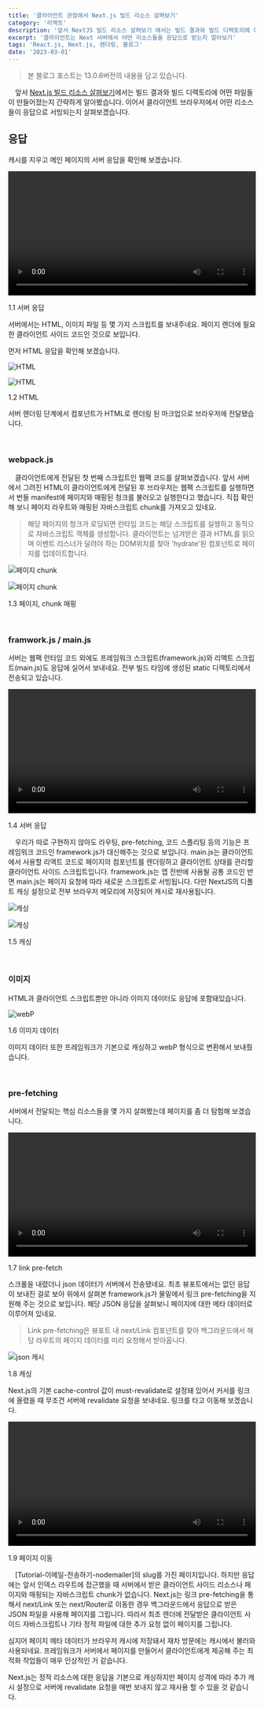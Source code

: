```yaml
---
title: '클라이언트 관점에서 Next.js 빌드 리소스 살펴보기'
category: '리액트'
description: '앞서 NextJS 빌드 리소스 살펴보기 에서는 빌드 결과와 빌드 디렉토리에 어떤 파일들이 만들어졌는지 간략하게 알아봤습니다. 이어서 클라이언트 브라우저에서 어떤 리소스들이 응답으로 서빙되는지 살펴보겠습니다.'
excerpt: '클라이언트는 Next 서버에서 어떤 리소스들을 응답으로 받는지 알아보기'
tags: 'React.js, Next.js, 렌더링, 블로그'
date: '2023-03-01'
---
```


> 본 블로그 포스트는 13.0.6버전의 내용을 담고 있습니다.

&emsp;앞서 <a href='https://www.moonkorea.dev/React-NextJS-빌드-리소스-살펴보기' target="_blank">Next.js 빌드 리소스 살펴보기</a>에서는 빌드 결과와 빌드 디렉토리에 어떤 파일들이 만들어졌는지 간략하게 알아봤습니다. 이어서 클라이언트 브라우저에서 어떤 리소스들이 응답으로 서빙되는지 살펴보겠습니다.

## 응답

캐시를 지우고 메인 페이지의 서버 응답을 확인해 보겠습니다.

<video url="/assets/markdown-image/React-NextJS-빌드-리소스/initial-render.webm" width="100%" height="auto"></video>

<span>1.1 서버 응답</span>

서버에서는 HTML, 이미지 파일 등 몇 가지 스크립트를 보내주네요. 페이지 렌더에 필요한 클라이언트 사이드 코드인 것으로 보입니다.

먼저 HTML 응답을 확인해 보겠습니다.

<div style="max-width:550px; margin: auto">

![HTML](/assets/markdown-image/React-NextJS-빌드-리소스/html-prerender.png)

</div>

<div style="max-width:550px; margin: auto">

![HTML](/assets/markdown-image/React-NextJS-빌드-리소스/html-prerender-response.png)

</div>

<span>1.2 HTML</span>

서버 렌더링 단계에서 컴포넌트가 HTML로 렌더링 된 마크업으로 브라우저에 전달됐습니다.

<br>

### webpack.js

&emsp;클라이언트에게 전달된 첫 번째 스크립트인 웹팩 코드를 살펴보겠습니다. 앞서 서버에서 그려진 HTML이 클라이언트에게 전달된 후 브라우저는 웹팩 스크립트를 실행하면서 번들 manifest에 페이지와 매핑된 청크를 불러오고 실행한다고 했습니다. 직접 확인해 보니 페이지 라우트와 매핑된 자바스크립트 chunk를 가져오고 있네요.

> 해당 페이지의 청크가 로딩되면 런타임 코드는 해당 스크립트를 실행하고 동적으로 자바스크립트 객체를 생성합니다. 클라이언트는 넘겨받은 결과 HTML를 읽으며 이벤트 리스너가 달려야 하는 DOM위치를 찾아 'hydrate'된 컴포넌트로 페이지를 업데이트합니다.

<div style="max-width:550px; margin: auto">

![페이지 chunk](/assets/markdown-image/React-NextJS-빌드-리소스/webpack-manifest(index).png)

</div>

<div style="max-width:550px; margin: auto">

![페이지 chunk](/assets/markdown-image/React-NextJS-빌드-리소스/browser-webpack-manifest(index).png)

</div>

<span>1.3 페이지, chunk 매핑</span>

<br>

### framwork.js / main.js

서버는 웹팩 런타임 코드 외에도 프레임워크 스크립트(framework.js)와 리액트 스크립트(main.js)도 응답에 실어서 보내네요. 전부 빌드 타임에 생성된 static 디렉토리에서 전송되고 있습니다.

<video url="/assets/markdown-image/React-NextJS-빌드-리소스/next-static.webm" width="100%" height="auto"></video>

<span>1.4 서버 응답</span>

&emsp;우리가 따로 구현하지 않아도 라우팅, pre-fetching, 코드 스플리팅 등의 기능은 프레임워크 코드인 framework.js가 대신해주는 것으로 보입니다. main.js는 클라이언트에서 사용할 리액트 코드로 페이지의 컴포넌트를 렌더링하고 클라이언트 상태를 관리할 클라이언트 사이드 스크립트입니다. framework.js는 앱 전반에 사용될 공통 코드인 반면 main.js는 페이지 요청에 따라 새로운 스크립트로 서빙됩니다. 다만 NextJS의 디폴트 캐싱 설정으로 전부 브라우저 메모리에 저장되어 캐시로 재사용됩니다.

<div style="max-width:550px; margin: auto">

![캐싱](/assets/markdown-image/React-NextJS-빌드-리소스/default-cache-control.png)

</div>

<div style="max-width:550px; margin: auto">

![캐싱](/assets/markdown-image/React-NextJS-빌드-리소스/memory-cache.png)

</div>

<span>1.5 캐싱</span>

<br>

### 이미지

HTML과 클라이언트 스크립트뿐만 아니라 이미지 데이터도 응답에 포함돼있습니다.

<div style="max-width:550px; margin: auto">

![webP](/assets/markdown-image/React-NextJS-빌드-리소스/image-response.png)

</div>

<span>1.6 이미지 데이터</span>

이미지 데이터 또한 프레임워크가 기본으로 캐싱하고 webP 형식으로 변환해서 보내줬습니다.

<br>

### pre-fetching

서버에서 전달되는 핵심 리소스들을 몇 가지 살펴봤는데 페이지를 좀 더 탐험해 보겠습니다.

<video url="/assets/markdown-image/React-NextJS-빌드-리소스/link-pre-fetch.webm" width="100%" height="auto"></video>

<span>1.7 link pre-fetch</span>

스크롤을 내렸더니 json 데이터가 서버에서 전송됐네요. 최초 뷰포트에서는 없던 응답이 보내진 걸로 보아 위에서 살펴본 framework.js가 물밑에서 링크 pre-fetching을 지원해 주는 것으로 보입니다. 해당 JSON 응답을 살펴보니 페이지에 대한 메타 데이터로 이루어져 있네요.

> Link pre-fetching은 뷰포트 내 next/Link 컴포넌트를 찾아 백그라운드에서 해당 라우트의 페이지 데이터를 미리 요청해서 받아옵니다.

<div style="max-width:550px; margin: auto">

![json 캐시](/assets/markdown-image/React-NextJS-빌드-리소스/json-cache.png)

</div>

<span>1.8 캐싱</span>

Next.js의 기본 cache-control 값이 must-revalidate로 설정돼 있어서 커서를 링크에 올렸을 때 무조건 서버에 revalidate 요청을 보내네요. 링크를 타고 이동해 보겠습니다.

<video url="/assets/markdown-image/React-NextJS-빌드-리소스/page-route.webm" width="100%" height="auto"></video>

<span>1.9 페이지 이동</span>

&emsp;[Tutorial-이메일-전송하기-nodemailer]의 slug를 가진 페이지입니다. 하지만 응답에는 앞서 인덱스 라우트에 접근했을 때 서버에서 받은 클라이언트 사이드 리소스나 페이지와 매핑되는 자바스크립트 chunk가 없습니다. Next.js는 링크 pre-fetching을 통해서 next/Link 또는 next/Router로 이동한 경우 백그라운드에서 응답으로 받은 JSON 파일을 사용해 페이지를 그립니다. 따라서 최초 렌더에 전달받은 클라이언트 사이드 자바스크립트나 기타 정적 파일에 대한 추가 요청 없이 페이지를 그립니다.

심지어 페이지 메타 데이터가 브라우저 캐시에 저장돼서 재차 방문에는 캐시에서 불러와 사용되네요. 프레임워크가 서버에서 페이지를 만들어서 클라이언트에게 제공해 주는 최적화 작업들이 매우 인상적인 거 같습니다.

Next.js는 정적 리소스에 대한 응답을 기본으로 캐싱하지만 페이지 성격에 따라 추가 캐시 설정으로 서버에 revalidate 요청을 매번 보내지 않고 재사용 할 수 있을 것 같습니다.
